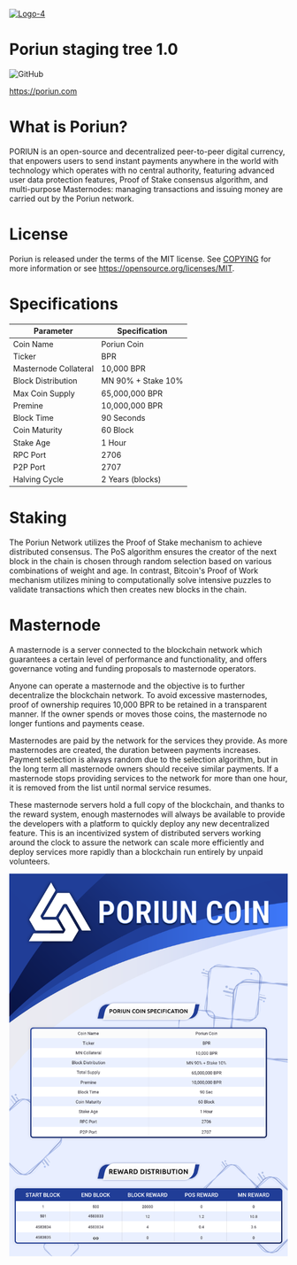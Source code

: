 <a href="https://github.com/poriun/PoriunCoin/releases"><img src="https://i.ibb.co/54TK9sB/Logo-4.png" alt="Logo-4" border="0"></a>

Poriun staging tree 1.0
=======================

![GitHub](https://img.shields.io/github/license/mashape/apistatus.svg)


https://poriun.com

What is Poriun?
=================================================
PORIUN is an open-source and decentralized peer-to-peer digital currency, that enpowers users to send instant payments anywhere in the world with technology which operates with no central authority, featuring advanced user data protection features, Proof of Stake consensus algorithm, and multi-purpose Masternodes: managing transactions and issuing money are carried out by the Poriun network.

License
=================================================
Poriun is released under the terms of the MIT license. See [COPYING](https://github.com/poriun/PoriunCoin/blob/master/COPYING) for more information or see https://opensource.org/licenses/MIT.

Specifications
=================================================
|      **Parameter**    |   **Specification**       | 
|-----------------------|---------------------------|
| Coin Name             | Poriun Coin               |
| Ticker                | BPR                       |
| Masternode Collateral | 10,000 BPR                |
| Block Distribution    | MN 90% + Stake 10%        |
| Max Coin Supply       | 65,000,000 BPR            |
| Premine               | 10,000,000 BPR            |
| Block Time            | 90 Seconds                |
| Coin Maturity         | 60 Block                  |
| Stake Age             | 1 Hour                    |
| RPC Port              | 2706                      |
| P2P Port              | 2707                      |  
| Halving Cycle         | 2 Years (blocks)          |

Staking
=================================================
The Poriun Network utilizes the Proof of Stake mechanism to achieve distributed consensus. The PoS algorithm ensures the creator of the next block in the chain is chosen through random selection based on various combinations of weight and age. In contrast, Bitcoin's Proof of Work mechanism utilizes mining to computationally solve intensive puzzles to validate transactions which then creates new blocks in the chain.

Masternode
=================================================
A masternode is a server connected to the blockchain network which guarantees a certain level of performance and functionality, and offers governance voting and funding proposals to masternode operators. 

Anyone can operate a masternode and the objective is to further decentralize the blockchain network. To avoid excessive masternodes, proof of ownership requires 10,000 BPR to be retained in a transparent manner. If the owner spends or moves those coins, the masternode no longer funtions and payments cease.

Masternodes are paid by the network for the services they provide. As more masternodes are created, the duration between payments increases. Payment selection is always random due to the selection algorithm, but in the long term all masternode owners should receive similar payments. If a masternode stops providing services to the network for more than one hour, it is removed from the list until normal service resumes.

These masternode servers hold a full copy of the blockchain, and thanks to the reward system, enough masternodes will always be available to provide the developers with a platform to quickly deploy any new decentralized feature. This is an incentivized system of distributed servers working around the clock to assure the network can scale more efficiently and deploy services more rapidly than a blockchain run entirely by unpaid volunteers.






<a href='https://github.com/poriun/PoriunCoin/releases' target='_blank'>
<img src='https://raw.githubusercontent.com/poriun/PoriunCoin/master/src/qt/res/icons/bpr.png'></img>
</a>
